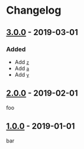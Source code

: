 # Changelog

## [3.0.0] - 2019-03-01

### Added

- Add [`z`][z]
- Add [`a`][a]
- Add [`y`][y]

## [2.0.0] - 2019-02-01

foo

## [1.0.0] - 2019-01-01

bar

[3.0.0]: https://github.com/test/test/compare/v2.0.0...v3.0.0

[2.0.0]: https://github.com/test/test/compare/v1.0.0...v2.0.0

[1.0.0]: https://github.com/test/test/releases/tag/v1.0.0

[a]: https://example.com/a

[y]: https://example.com/y

[z]: https://example.com/z
